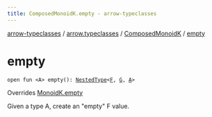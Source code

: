 ```yaml
---
title: ComposedMonoidK.empty - arrow-typeclasses
---
```


[arrow-typeclasses](../../index.html) / [arrow.typeclasses](../index.html) / [ComposedMonoidK](index.html) / [empty](./empty.html)

# empty

`open fun <A> empty(): `[`NestedType`](../-nested-type.html)`<`[`F`](index.html#F)`, `[`G`](index.html#G)`, `[`A`](empty.html#A)`>`

Overrides [MonoidK.empty](../-monoid-k/empty.html)

Given a type A, create an "empty" F value.

